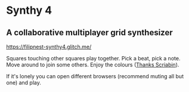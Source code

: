 # Synthy 4

## A collaborative multiplayer grid synthesizer

https://filipnest-synthy4.glitch.me/

 Squares touching other squares play together. Pick a beat, pick a note. Move around to join some others. Enjoy the colours ([Thanks Scriabin](https://en.wikipedia.org/wiki/Clavier_%C3%A0_lumi%C3%A8res)). 
 
 If it's lonely you can open different browsers (recommend muting all but one) and play.